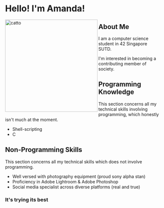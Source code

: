 # Hello! I'm Amanda!

<a href="https://i.kym-cdn.com/entries/icons/facebook/000/034/772/Untitled-1.jpg">
  <img src="https://i.kym-cdn.com/entries/icons/facebook/000/034/772/Untitled-1.jpg" alt="catto" width="300" align="left">
</a>

## About Me
I am a computer science student in 42 Singapore SUTD.

I'm interested in becoming a contributing member of society.




## Programming Knowledge

This section concerns all my technical skills involving programming, which honestly isn't much at the moment.
- Shell-scripting
- C

## Non-Programming Skills

This section concerns all my technical skills which does not involve programming. 

- Well versed with photography equipment (proud sony alpha stan)
- Proficiency in Adobe Lightroom & Adobe Photoshop
- Social media specialist across diverse platforms (real and true)

### It's trying its best

<!--
**tibytinneh/tibytinneh** is a ✨ _special_ ✨ repository because its `README.md` (this file) appears on your GitHub profile.

Here are some ideas to get you started:

- 🔭 I’m currently working on ...
- 🌱 I’m currently learning ...
- 👯 I’m looking to collaborate on ...
- 🤔 I’m looking for help with ...
- 💬 Ask me about ...
- 📫 How to reach me: ...
- 😄 Pronouns: ...
- ⚡ Fun fact: ...
-->
